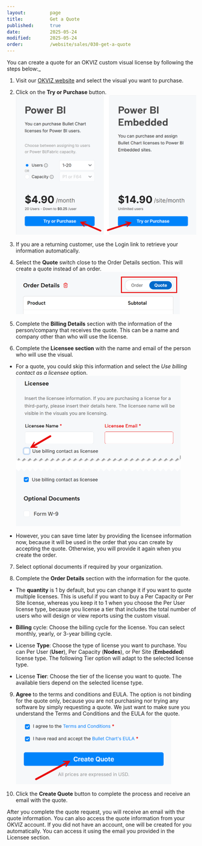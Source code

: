 ```yaml
---
layout:         page
title:          Get a Quote
published:      true
date:           2025-05-24
modified:       2025-05-24
order:          /website/sales/030-get-a-quote
---
```


You can create a quote for an OKVIZ custom visual license by following the steps below:_

1) Visit our [OKVIZ website](https://okviz.com/) and select the visual you want to purchase.

2) Click on the **Try or Purchase** button.<br/><img src="images/try-or-purchase-button.png" width="550" alt="Try or Purchase Button">

3) If you are a returning customer, use the Login link to retrieve your information automatically.

4) Select the **Quote** switch close to the Order Details section. This will create a quote instead of an order.<br/><img src="images/quote-switch.png" width="436" alt="Quote Switch">

5) Complete the **Billing Details** section with the information of the person/company that receives the quote. This can be a name and company other than who will use the license.

6) Complete the **Licensee section** with the name and email of the person who will use the visual.

  - For a quote, you could skip this information and select the *Use billing contact as a licensee* option.<br/><img src="images/use-billing-contact-as-licensee.png" width="438" alt="Order Details">

  - However, you can save time later by providing the licensee information now, because it will be used in the order that you can create by accepting the quote. Otherwise, you will provide it again when you create the order.

7) Select optional documents if required by your organization.

8) Complete the **Order Details** section with the information for the quote.

  - The **quantity** is 1 by default, but you can change it if you want to quote multiple licenses. This is useful if you want to buy a Per Capacity or Per Site license, whereas you keep it to 1 when you choose the Per User license type, because you license a tier that includes the total number of users who will design or view reports using the custom visual.

  - **Billing** cycle: Choose the billing cycle for the license. You can select monthly, yearly, or 3-year billing cycle.

  - License **Type**: Choose the type of license you want to purchase. You can Per User (**User**), Per Capacity (**Nodes**), or Per Site (**Embedded**) license type. The following Tier option will adapt to the selected license type.

  - License **Tier**: Choose the tier of the license you want to quote. The available tiers depend on the selected license type. 
  
9) **Agree** to the terms and conditions and EULA. The option is not binding for the quote only, because you are not purchasing nor trying any software by simply requesting a quote. We just want to make sure you understand the Terms and Conditions and the EULA for the quote. <br/><img src="images/create-quote.png" width="413" alt="Try or Purchase Button">

10) Click the **Create Quote** button to complete the process and receive an email with the quote. 

After you complete the quote request, you will receive an email with the quote information. You can also access the quote information from your OKVIZ account. If you did not have an account, one will be created for you automatically. You can access it using the email you provided in the Licensee section.